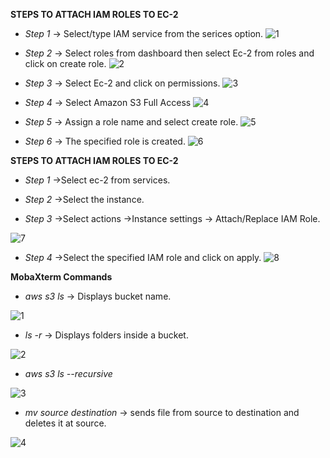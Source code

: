 **STEPS TO ATTACH IAM ROLES TO EC-2**

- *Step 1*
-> Select/type  IAM service from the serices option.
![1](https://user-images.githubusercontent.com/44541800/81148902-c7520c00-8f9a-11ea-8314-c713016cf6ac.png)



- *Step 2*
-> Select roles from dashboard then select Ec-2 from roles and click on create role.
![2](https://user-images.githubusercontent.com/44541800/81148242-89081d00-8f99-11ea-9320-ef41ca6b130b.png)



- *Step 3*
-> Select Ec-2 and click on permissions.
![3](https://user-images.githubusercontent.com/44541800/81149323-a0480a00-8f9b-11ea-84b6-3b61c9d36e14.png)



- *Step 4*
-> Select Amazon S3 Full Access 
![4](https://user-images.githubusercontent.com/44541800/81150533-a63eea80-8f9d-11ea-96a5-4dc44f5e738a.png)



- *Step 5*
-> Assign a role name and select create role.
![5](https://user-images.githubusercontent.com/44541800/81152728-d7b8b580-8f9f-11ea-8650-ef177d11f927.png)



- *Step 6*
-> The specified role is created.
![6](https://user-images.githubusercontent.com/44541800/81153042-26fee600-8fa0-11ea-8727-22dd6b6655a6.png)





**STEPS TO ATTACH IAM ROLES TO EC-2**
- *Step 1*
->Select ec-2 from services.

- *Step 2*
->Select the instance.

- *Step 3*
->Select actions ->Instance settings -> Attach/Replace IAM Role.

![7](https://user-images.githubusercontent.com/44541800/81154707-cc668980-8fa1-11ea-94d1-0d888f1ca5df.png)

- *Step 4*
->Select the specified IAM role and click on apply.
![8](https://user-images.githubusercontent.com/44541800/81155183-4d258580-8fa2-11ea-820f-46b394a30222.png)

**MobaXterm Commands**


- *aws s3 ls* -> Displays bucket name.

![1](https://user-images.githubusercontent.com/44541800/81180894-46f6cf80-8fc9-11ea-80b2-d3269315cf33.png)



- *ls -r* -> Displays folders inside a bucket.

![2](https://user-images.githubusercontent.com/44541800/81184810-7956fb80-8fce-11ea-8549-deb91870762b.png)


- *aws s3 ls --recursive*

![3](https://user-images.githubusercontent.com/44541800/81184818-7c51ec00-8fce-11ea-8ba8-1d21ff96a32b.png)

- *mv source destination* -> sends file from source to destination and deletes it at source.

![4](https://user-images.githubusercontent.com/44541800/81184826-7eb44600-8fce-11ea-8fd9-4ca8f3b1abe5.png)
